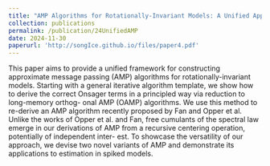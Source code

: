 ```yaml
---
title: "AMP Algorithms for Rotationally-Invariant Models: A Unified Approach via Orthogonal Decomposition"
collection: publications
permalink: /publication/24UnifiedAMP
date: 2024-11-30
paperurl: 'http://songIce.github.io/files/paper4.pdf'
---
```


This paper aims to provide a unified framework for constructing approximate message passing (AMP)
algorithms for rotationally-invariant models. Starting with a general iterative algorithm template, we
show how to derive the correct Onsager terms in a principled way via reduction to long-memory orthog-
onal AMP (OAMP) algorithms. We use this method to re-derive an AMP algorithm recently proposed
by Fan and Opper et al. Unlike the works of Opper et al. and Fan, free cumulants of the spectral law
emerge in our derivations of AMP from a recursive centering operation, potentially of independent inter-
est. To showcase the versatility of our approach, we devise two novel variants of AMP and demonstrate
its applications to estimation in spiked models.
